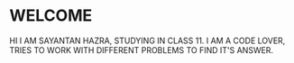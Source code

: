 # WELCOME

HI I AM SAYANTAN HAZRA, STUDYING IN CLASS 11. I AM A CODE LOVER, TRIES TO WORK WITH DIFFERENT PROBLEMS TO FIND IT'S ANSWER. 

